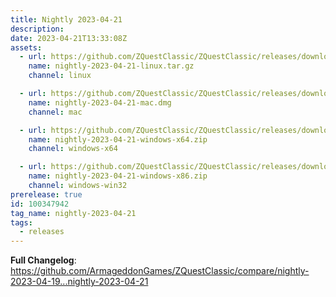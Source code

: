 ```yaml
---
title: Nightly 2023-04-21
description: 
date: 2023-04-21T13:33:08Z
assets: 
  - url: https://github.com/ZQuestClassic/ZQuestClassic/releases/download/nightly-2023-04-21/nightly-2023-04-21-linux.tar.gz
    name: nightly-2023-04-21-linux.tar.gz
    channel: linux

  - url: https://github.com/ZQuestClassic/ZQuestClassic/releases/download/nightly-2023-04-21/nightly-2023-04-21-mac.dmg
    name: nightly-2023-04-21-mac.dmg
    channel: mac

  - url: https://github.com/ZQuestClassic/ZQuestClassic/releases/download/nightly-2023-04-21/nightly-2023-04-21-windows-x64.zip
    name: nightly-2023-04-21-windows-x64.zip
    channel: windows-x64

  - url: https://github.com/ZQuestClassic/ZQuestClassic/releases/download/nightly-2023-04-21/nightly-2023-04-21-windows-x86.zip
    name: nightly-2023-04-21-windows-x86.zip
    channel: windows-win32
prerelease: true
id: 100347942
tag_name: nightly-2023-04-21
tags:
  - releases
---
```


**Full Changelog**: https://github.com/ArmageddonGames/ZQuestClassic/compare/nightly-2023-04-19...nightly-2023-04-21
